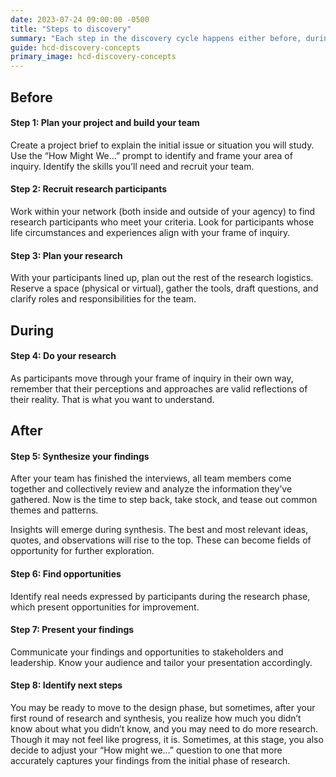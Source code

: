 ```yaml
---
date: 2023-07-24 09:00:00 -0500
title: "Steps to discovery"
summary: "Each step in the discovery cycle happens either before, during, or after conducting research."
guide: hcd-discovery-concepts
primary_image: hcd-discovery-concepts
---
```


## Before

#### Step 1: Plan your project and build your team

Create a project brief to explain the initial issue or situation you will study. Use the “How Might We…” prompt to identify and frame your area of inquiry. Identify the skills you’ll need and recruit your team.


#### Step 2: Recruit research participants

Work within your network (both inside and outside of your agency) to find research participants who meet your criteria. Look for participants whose life circumstances and experiences align with your frame of inquiry.


#### Step 3: Plan your research

With your participants lined up, plan out the rest of the research logistics. Reserve a space (physical or virtual), gather the tools, draft questions, and clarify roles and responsibilities for the team.


## During

#### Step 4: Do your research

As participants move through your frame of inquiry in their own way, remember that their perceptions and approaches are valid reflections of their reality. That is what you want to understand.


## After

#### Step 5: Synthesize your findings

After your team has finished the interviews, all team members come together and collectively review and analyze the information they’ve gathered. Now is the time to step back, take stock, and tease out common themes and patterns.

Insights will emerge during synthesis. The best and most relevant ideas, quotes, and observations will rise to the top. These can become fields of opportunity for further exploration.


#### Step 6: Find opportunities

Identify real needs expressed by participants during the research phase, which present opportunities for improvement.


#### Step 7: Present your findings

Communicate your findings and opportunities to stakeholders and leadership. Know your audience and tailor your presentation accordingly.


#### Step 8: Identify next steps

You may be ready to move to the design phase, but sometimes, after your first round of research and synthesis, you realize how much you didn’t know about what you didn’t know, and you may need to do more research. Though it may not feel like progress, it is. Sometimes, at this stage, you also decide to adjust your “How might we…” question to one that more accurately captures your findings from the initial phase of research.
